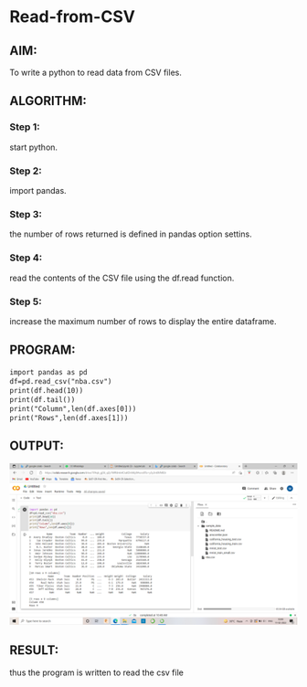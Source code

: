 # Read-from-CSV

## AIM: 

To write a python to read data from CSV files.

## ALGORITHM:
### Step 1:  

start python.

### Step 2:

import pandas.

### Step 3:

the number of rows returned is defined in pandas option settins.

### Step 4:

read the contents of the CSV file using the df.read function.

### Step 5:

increase the maximum number of rows to display the entire dataframe.

## PROGRAM:
```
import pandas as pd
df=pd.read_csv("nba.csv")
print(df.head(10))
print(df.tail())
print("Column",len(df.axes[0]))
print("Rows",len(df.axes[1]))
```

## OUTPUT:
![Output](.//e1.png)

## RESULT:
thus the program is written to read the csv file
